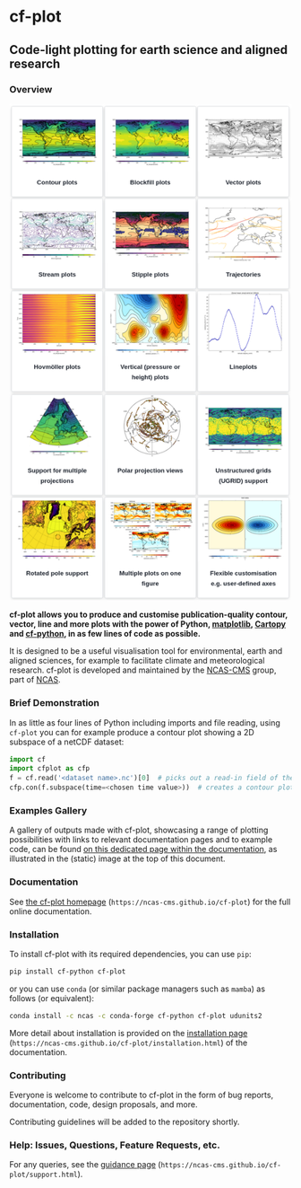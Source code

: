 # cf-plot

## Code-light plotting for earth science and aligned research

### Overview

![cf-plot example gallery of plots](docs/source/images/new_gallery_view.png "Examples Gallery of plots made with the cf-plot library")

**cf-plot allows you to produce and customise publication-quality contour,
vector, line and more plots with the power of Python,
[matplotlib](https://matplotlib.org/),
[Cartopy](https://scitools.org.uk/cartopy/docs/latest/) and
[cf-python](https://ncas-cms.github.io/cf-python/), in as few lines of code
as possible.**

It is designed to be a useful visualisation tool for environmental, earth
and aligned sciences, for example to facilitate climate and meteorological
research. cf-plot is developed and maintained by the
[NCAS-CMS](https://cms.ncas.ac.uk/index.html) group, part of
[NCAS](https://ncas.ac.uk/).


### Brief Demonstration

In as little as four lines of Python including imports and file reading,
using `cf-plot` you can for example produce a contour plot showing a 2D
subspace of a netCDF dataset:

```python
import cf
import cfplot as cfp
f = cf.read('<dataset name>.nc')[0]  # picks out a read-in field of the dataset
cfp.con(f.subspace(time=<chosen time value>))  # creates a contour plot of the field at that time value
```


### Examples Gallery

A gallery of outputs made with cf-plot, showcasing a range of plotting
possibilities with links to relevant documentation pages and to example code,
can be found
[on this dedicated page within the documentation](https://ncas-cms.github.io/cf-plot/gallery_of_examples.html),
as illustrated in the (static) image at the top of this document.


### Documentation

See [the cf-plot homepage](https://ncas-cms.github.io/cf-plot/)
(`https://ncas-cms.github.io/cf-plot`) for the full online documentation.


### Installation

To install cf-plot with its required dependencies, you can use `pip`:

```bash
pip install cf-python cf-plot
```

or you can use `conda` (or similar package managers such
as `mamba`) as follows (or equivalent):

```bash
conda install -c ncas -c conda-forge cf-python cf-plot udunits2
```

More detail about installation is provided on the
[installation page](https://ncas-cms.github.io/cf-plot/installation.html)
(`https://ncas-cms.github.io/cf-plot/installation.html`)
of the documentation.

### Contributing

Everyone is welcome to contribute to cf-plot in the form
of bug reports, documentation, code, design proposals, and more.

Contributing guidelines will be added to the repository shortly.


### Help: Issues, Questions, Feature Requests, etc.

For any queries, see the
[guidance page](https://ncas-cms.github.io/cf-plot/support.html)
(`https://ncas-cms.github.io/cf-plot/support.html`).
